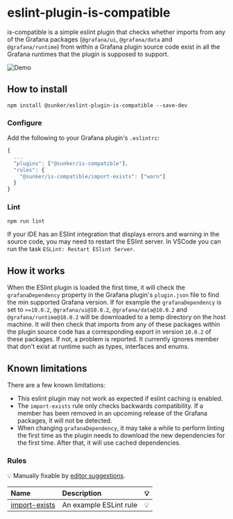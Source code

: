 # eslint-plugin-is-compatible

is-compatible is a simple eslint plugin that checks whether imports from any of the Grafana packages (`@grafana/ui`, `@grafana/data` and `@grafana/runtime`) from within a Grafana plugin source code exist in all the Grafana runtimes that the plugin is supposed to support.

![Demo](./images/is-compatible.gif)

## How to install

```shell
npm install @sunker/eslint-plugin-is-compatible --save-dev
```

### Configure

Add the following to your Grafana plugin's `.eslintrc`:

```js
{
  ...
  "plugins": ["@sunker/is-compatible"],
  "rules": {
    "@sunker/is-compatible/import-exists": ["warn"]
  }
}
```

### Lint

```shell
npm run lint
```

If your IDE has an ESlint integration that displays errors and warning in the source code, you may need to restart the ESlint server. In VSCode you can run the task `ESLint: Restart ESlint Server`.

## How it works

When the ESlint plugin is loaded the first time, it will check the `grafanaDependency` property in the Grafana plugin's `plugin.json` file to find the min supported Grafana version. If for example the `grafanaDependency` is set to `>=10.0.2`, `@grafana/ui@10.0.2`, `@grafana/data@10.0.2` and `@grafana/runtime@10.0.2` will be downloaded to a temp directory on the host machine. It will then check that imports from any of these packages within the plugin source code has a corresponding export in version `10.0.2` of these packages. If not, a problem is reported. It currently ignores member that don't exist at runtime such as types, interfaces and enums.

## Known limitations

There are a few known limitations:

- This eslint plugin may not work as expected if eslint caching is enabled.
- The `import-exists` rule only checks backwards compatibility. If a member has been removed in an upcoming release of the Grafana packages, it will not be detected.
- When changing `grafanaDependency`, it may take a while to perform linting the first time as the plugin needs to download the new dependencies for the first time. After that, it will use cached dependencies.

### Rules

<!-- begin auto-generated rules list -->

💡 Manually fixable by [editor suggestions](https://eslint.org/docs/latest/use/core-concepts#rule-suggestions).

| Name                                         | Description            | 💡  |
| :------------------------------------------- | :--------------------- | :-- |
| [import-exists](docs/rules/import-exists.md) | An example ESLint rule | 💡  |

<!-- end auto-generated rules list -->

